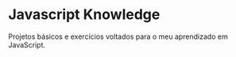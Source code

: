 # Javascript Knowledge
Projetos básicos e exercícios voltados para o meu aprendizado em JavaScript.
